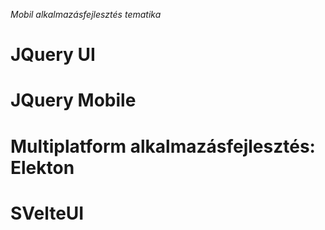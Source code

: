 _Mobil alkalmazásfejlesztés tematika_

# JQuery UI

# JQuery Mobile

# Multiplatform alkalmazásfejlesztés: Elekton

# SVelteUI

